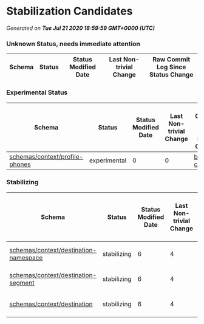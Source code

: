 # Stabilization Candidates

_Generated on **Tue Jul 21 2020 18:59:59 GMT+0000 (UTC)**_


### Unknown Status, needs immediate attention

|Schema|Status|Status Modified Date|Last Non-trivial Change|Raw Commit Log Since Status Change|
|------|------|--------------------|-----------------------|----------------------------------|


### Experimental Status

|Schema|Status|Status Modified Date|Last Non-trivial Change|Raw Commit Log Since Status Change|
|------|------|--------------------|-----------------------|----------------------------------|
|[schemas/context/profile-phones](schemas/context/profile-phones.schema.json)|experimental|0|0|[bf83bd8](https://github.com/adobe/xdm/commit/bf83bd8ce14a9bb7228fbf713f73df2ada4b7421 "added example file") [cd68e9f](https://github.com/adobe/xdm/commit/cd68e9fb90e07c7f49266708d0b6b00bbd9ceee0 "added eric's profile-phones schema")|


### Stabilizing

|Schema|Status|Status Modified Date|Last Non-trivial Change|Raw Commit Log Since Status Change|
|------|------|--------------------|-----------------------|----------------------------------|
|[schemas/context/destination-namespace](schemas/context/destination-namespace.schema.json)|stabilizing|6|4|[20ec73a](https://github.com/adobe/xdm/commit/20ec73a7fc7818bbe33b19f631cd108ee5143f8e "updated examples") [734c78e](https://github.com/adobe/xdm/commit/734c78edf2344fa3a0f90bda38706f1992017405 "updated destination schemas") [ad5b101](https://github.com/adobe/xdm/commit/ad5b101b1e239fe2ce1c7b20d6cf0e7d076bd148 "destination schemas")|
|[schemas/context/destination-segment](schemas/context/destination-segment.schema.json)|stabilizing|6|4|[20ec73a](https://github.com/adobe/xdm/commit/20ec73a7fc7818bbe33b19f631cd108ee5143f8e "updated examples") [734c78e](https://github.com/adobe/xdm/commit/734c78edf2344fa3a0f90bda38706f1992017405 "updated destination schemas") [ad5b101](https://github.com/adobe/xdm/commit/ad5b101b1e239fe2ce1c7b20d6cf0e7d076bd148 "destination schemas")|
|[schemas/context/destination](schemas/context/destination.schema.json)|stabilizing|6|4|[20ec73a](https://github.com/adobe/xdm/commit/20ec73a7fc7818bbe33b19f631cd108ee5143f8e "updated examples") [734c78e](https://github.com/adobe/xdm/commit/734c78edf2344fa3a0f90bda38706f1992017405 "updated destination schemas") [ad5b101](https://github.com/adobe/xdm/commit/ad5b101b1e239fe2ce1c7b20d6cf0e7d076bd148 "destination schemas")|




